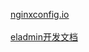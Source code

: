 [nginxconfig.io](https://nginxconfig.io/)</br></br>
[eladmin开发文档](https://docs.auauz.net/#/)</br></br>